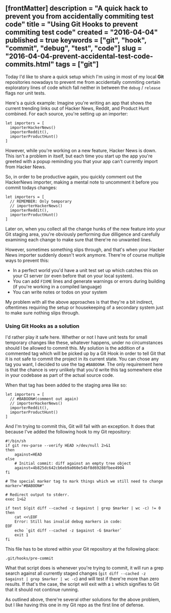 [frontMatter]
description = "A quick hack to prevent you from accidentally commiting test code"
title = "Using Git Hooks to prevent commiting test code"
created = "2016-04-04"
published = true
keywords = ["git", "hook", "commit", "debug", "test", "code"]
slug = "2016-04-04-prevent-accidental-test-code-commits.html"
tags = ["git"]
---

Today I\'d like to share a quick setup which I\'m using in most of my
local **Git** repositories nowadays to prevent me from accidentally
commiting certain exploratory lines of code which fall neither in
between the `debug` / `release` flags nor unit tests.

Here\'s a quick example: Imagine you\'re writing an app that shows the
current trending links out of Hacker News, Reddit, and Product Hunt
combined. For each source, you\'re setting up an importer:

``` {.swift}
let importers = [
  importerHackerNews()
  importerReddit(),
  importerProductHunt()
] 
```

However, while you\'re working on a new feature, Hacker News is down.
This isn\'t a problem in itself, but each time you start up the app
you\'re greeted with a popup reminding you that your app can\'t
currently import from Hacker News.

So, in order to be productive again, you quickly comment out the
HackerNews importer, making a mental note to uncomment it before you
commit todays changes:

``` {.swift}
let importers = [
  // REMEMBER: Only temporary
  // importerHackerNews()
  importerReddit(),
  importerProductHunt()
] 
```

Later on, when you collect all the change hunks of the new feature into
your Git staging area, you\'re obviously performing due dilligence and
carefully examining each change to make sure that there\'re no unwanted
lines.

However, sometimes something slips through, and that\'s when your Hacker
News importer suddenly doesn\'t work anymore. There\'re of course
multiple ways to prevent this:

-   In a perfect world you\'d have a unit test set up which catches this
    on your CI server (or even before that on your local system).
-   You can add `FIXME` lines and generate warnings or errors during
    building (if you\'re working in a compiled language)
-   You can write notes or todos on your system

My problem with all the above approaches is that they\'re a bit
indirect, oftentimes requiring the setup or housekeeping of a secondary
system just to make sure nothing slips through.

### Using Git Hooks as a solution

I\'d rather play it safe here. Whether or not I have unit tests for
small temporary changes like these, whatever happens, under no
circumstances should I be allowed to commit this. My solution is the
addition of a commented tag which will be picked up by a Git Hook in
order to tell Git that it is not safe to commit the project in its
current state. You can chose any tag you want, I decided to use the tag
`#BABOON#`. The only requirement here is that the chance is very
unlikely that you\'d write this tag somewhere else in your codebase as
part of the actual source code.

When that tag has been added to the staging area like so:

``` {.swift}
let importers = [
  // #BABOON#(comment out again)
  // importerHackerNews()
  importerReddit(),
  importerProductHunt()
] 
```

And I\'m trying to commit this, Git will fail with an exception. It does
that because I\'ve added the following hook to my Git repository:

``` {.bash}
#!/bin/sh
if git rev-parse --verify HEAD >/dev/null 2>&1
then
    against=HEAD
else
    # Initial commit: diff against an empty tree object
    against=4b825dc642cb6eb9a060e54bf8d69288fbee4904
fi

# The special marker tag to mark things which we still need to change
marker="#BABOON#"

# Redirect output to stderr.
exec 1>&2

if test $(git diff --cached -z $against | grep $marker | wc -c) != 0 
then
    cat <<\EOF
    Error: Still has invalid debug markers in code:
EOF
    echo `git diff --cached -z $against -G $marker`
    exit 1
fi
```

This file has to be stored within your Git repository at the following
place:

``` {.bash}
.git/hooks/pre-commit
```

What that script does is whenever you\'re trying to commit, it will run
a grep search against all currently staged changes
(`git diff --cached -z $against | grep $marker | wc -c`) and will test
if there\'re more than zero results. If that\'s the case, the script
will exit with a `1` which signifies to Git that it should not continue
running.

As outlined above, there\'re several other solutions for the above
problem, but I like having this one in my Git repo as the first line of
defense.
